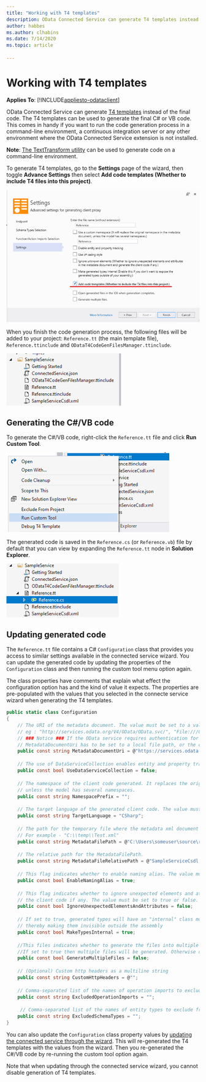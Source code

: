 ```yaml
---
title: "Working with T4 templates"
description: OData Connected Service can generate T4 templates instead of the final code.
author: habbes
ms.author: clhabins
ms.date: 7/14/2020
ms.topic: article
 
---
```

# Working with T4 templates

**Applies To**: [!INCLUDE[appliesto-odataclient](../includes/appliesto-odataclient-v7.md)]

OData Connected Service can generate [T4 templates](/visualstudio/modeling/code-generation-and-t4-text-templates?view=vs-2019&preserve-view=true) instead of the final code. The T4 templates can be used to generate the final C# or VB code. This comes in handy if you want to run the code generation process in a command-line environment, a continuous integration server or any other environment where the OData Connected Service extension is not installed.

**Note**: [The TextTransform utility](/visualstudio/modeling/generating-files-with-the-texttransform-utility?view=vs-2019&preserve-view=true) can be used to generate code on a command-line environment.

To generate T4 templates, go to the **Settings** page of the wizard, then toggle **Advance Settings** then select **Add code templates (Whether to include T4 files into this project)**.

![Add T4 templates](../assets/2020-07-17-OCS-t4-templates-setting.png)

When you finish the code generation process, the following files will be added to your project: `Reference.tt` (the main template file), `Reference.ttinclude` and `ODataT4CodeGenFilesManager.ttinclude`.

![Added T4 template files](../assets/2020-07-17-OCS-t4-files.png)

## Generating the C#/VB code

To generate the C#/VB code, right-click the `Reference.tt` file and click **Run Custom Tool**.

![Run custom tool](../assets/2020-07-17-OCS-t4-run-custom-tool.png)

The generated code is saved in the `Reference.cs` (or `Reference.vb`) file by default that you can view by expanding the `Reference.tt` node in **Solution Explorer**.

![Generate C# file](../assets/2020-07-20-OCS-t4-generated-code-file.png)

## Updating generated code

The `Reference.tt` file contains a C# `Configuration` class that provides you access to similar settings available in the connected service wizard. You can update the generated code by updating the properties of the `Configuration` class and then running the custom tool menu option again.

The class properties have comments that explain what effect the configuration option has and the kind of value it expects. The properties are pre-populated with the values that you selected in the connecte service wizard when generating the T4 templates.

```c#
public static class Configuration
{
	// The URI of the metadata document. The value must be set to a valid service document URI or a local file path
    // eg : "http://services.odata.org/V4/OData/OData.svc/", "File:///C:/Odata.edmx", or @"C:\Odata.edmx"
    // ### Notice ### If the OData service requires authentication for accessing the metadata document, the value of
    // MetadataDocumentUri has to be set to a local file path, or the client code generation process will fail.
	public const string MetadataDocumentUri = @"https://services.odata.org/V4/TripPinServiceRW/$metadata";

	// The use of DataServiceCollection enables entity and property tracking. The value must be set to true or false.
	public const bool UseDataServiceCollection = false;

	// The namespace of the client code generated. It replaces the original namespace in the metadata document,
    // unless the model has several namespaces.
	public const string NamespacePrefix = "";

	// The target language of the generated client code. The value must be set to "CSharp" or "VB".
	public const string TargetLanguage = "CSharp";

	// The path for the temporary file where the metadata xml document can be stored. Use this if your metadata is too big to be stored in a string literal. Ensure that you have write permission for this path.
	// For example - "C:\\temp\\Test.xml"
	public const string MetadataFilePath = @"C:\Users\someuser\source\repos\ODataClientExample\ODataClientExample\Connected Services\SampleService\SampleServiceCsdl.xml";

	// The relative path for the MetadataFilePath.
	public const string MetadataFileRelativePath = @"SampleServiceCsdl.xml";

	// This flag indicates whether to enable naming alias. The value must be set to true or false.
	public const bool EnableNamingAlias = true;

	// This flag indicates whether to ignore unexpected elements and attributes in the metadata document and generate
	// the client code if any. The value must be set to true or false.
	public const bool IgnoreUnexpectedElementsAndAttributes = false;

	// If set to true, generated types will have an "internal" class modifier ("Friend" in VB) instead of "public"
	// thereby making them invisible outside the assembly
	public const bool MakeTypesInternal = true;

	//This files indicates whether to generate the files into multiple files or single.
    //If set to true then multiple files will be generated. Otherwise only a single file is generated.
    public const bool GenerateMultipleFiles = false;

	// (Optional) Custom http headers as a multiline string
	public const string CustomHttpHeaders = @"";

	// Comma-separated list of the names of operation imports to exclude from the generated code
	public const string ExcludedOperationImports = "";

     // Comma-separated list of the names of entity types to exclude from the generated code
	public const string ExcludedSchemaTypes = "";
}
```

You can also update the `Configuration` class property values by [updating the connected service through the wizard](/odata/connectedservice/updating-generated-code). This will re-generated the T4 templates with the values from the wizard. Then you re-generated the C#/VB code by re-running the custom tool option again.

Note that when updating through the connected service wizard, you cannot disable generation of T4 templates.
